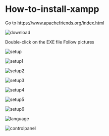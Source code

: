 # How-to-install-xampp
Go to https://www.apachefriends.org/index.html

![download](https://user-images.githubusercontent.com/119763541/205464983-273aef21-a44b-4354-9781-e48d4ade5762.jpg)

Double-click on the EXE file
Follow pictures

![setup](https://user-images.githubusercontent.com/119763541/205465044-2f128b53-c6c5-4b49-a7f7-b2d4b518f110.jpg)

![setup1](https://user-images.githubusercontent.com/119763541/205465054-6b2548d4-168e-4314-a355-521c6c635983.jpg)

![setup2](https://user-images.githubusercontent.com/119763541/205465069-b5ef1047-9a73-406c-9319-a85742a48e74.jpg)

![setup3](https://user-images.githubusercontent.com/119763541/205465075-05c6ebbf-90d4-48d5-9d39-0c3a55cdc563.jpg)

![setup4](https://user-images.githubusercontent.com/119763541/205465078-02c04159-e89f-4b02-ba89-b2a1917ce53b.jpg)

![setup5](https://user-images.githubusercontent.com/119763541/205465082-88a871dc-2f04-4dd3-b40a-cbbb035d2d2f.jpg)

![setup6](https://user-images.githubusercontent.com/119763541/205465095-51976e53-33e8-480c-a3ab-129e8dc58b92.jpg)

![language](https://user-images.githubusercontent.com/119763541/205465107-72aabe14-e7bc-4a11-860b-883cf0e2a4bd.jpg)

![controlpanel](https://user-images.githubusercontent.com/119763541/205465118-3071cd10-aebb-42fc-bdfe-e2c3c22c528c.jpg)


